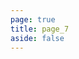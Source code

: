 ```yaml
---
page: true
title: page_7
aside: false
---
```

<script setup>
import Page from "../../.vitepress/theme/components/Page.vue";
import { useData } from "vitepress";
const { theme } = useData();
const posts = theme.value.posts.slice(60,70)
</script>
<Page :posts="posts" :pageCurrent="7" :pagesNum="9" />